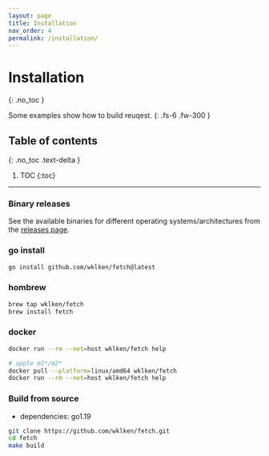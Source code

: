 ```yaml
---
layout: page
title: Installation
nav_order: 4
permalink: /installation/
---
```


# Installation
{: .no_toc }

Some examples show how to build reuqest.
{: .fs-6 .fw-300 }

## Table of contents
{: .no_toc .text-delta }

1. TOC
{:toc}

---


### Binary releases

See the available binaries for different operating systems/architectures from the [releases page](https://github.com/wklken/fetch/releases).

### go install

```bash
go install github.com/wklken/fetch@latest
```

### hombrew

```bash
brew tap wklken/fetch
brew install fetch
```

### docker

```bash
docker run --rm --net=host wklken/fetch help

# apple m1*/m2*
docker pull --platform=linux/amd64 wklken/fetch
docker run --rm --net=host wklken/fetch help
```

### Build from source

- dependencies: go1.19

```bash
git clone https://github.com/wklken/fetch.git
cd fetch
make build
```
